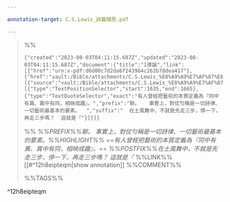 ```yaml
---

annotation-target: C.S.Lewis_詩篇擷思.pdf

---
```


>%%
>```annotation-json
>{"created":"2023-08-03T04:11:15.687Z","updated":"2023-08-03T04:11:15.687Z","document":{"title":"1導論","link":[{"href":"urn:x-pdf:d6d00c7d2da6f243964c262b78dea417"},{"href":"vault:/Bible/attachments/C.S.Lewis_%E8%A9%A9%E7%AF%87%E6%93%B7%E6%80%9D.pdf"}],"documentFingerprint":"d6d00c7d2da6f243964c262b78dea417"},"uri":"vault:/Bible/attachments/C.S.Lewis_%E8%A9%A9%E7%AF%87%E6%93%B7%E6%80%9D.pdf","target":[{"source":"vault:/Bible/attachments/C.S.Lewis_%E8%A9%A9%E7%AF%87%E6%93%B7%E6%80%9D.pdf","selector":[{"type":"TextPositionSelector","start":1635,"end":1665},{"type":"TextQuoteSelector","exact":"有人曾經把藝術的本質定義為『同中有異、異中有同，相映成趣』。","prefix":"聊。   事實上，對仗勻稱是一切詩律、一切藝術最基本的要素。  ","suffix":"  在土風舞中，不就是先走三步，停一下，再走三步嗎？  這就是『"}]}]}
>```
>%%
>*%%PREFIX%%聊。   事實上，對仗勻稱是一切詩律、一切藝術最基本的要素。%%HIGHLIGHT%% ==有人曾經把藝術的本質定義為『同中有異、異中有同，相映成趣』。== %%POSTFIX%%在土風舞中，不就是先走三步，停一下，再走三步嗎？  這就是『*
>%%LINK%%[[#^12h8eipteqm|show annotation]]
>%%COMMENT%%
>
>%%TAGS%%
>
^12h8eipteqm
